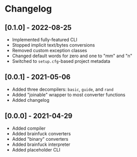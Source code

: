 # Changelog


## [0.1.0] - 2022-08-25

- Implemented fully-featured CLI
- Stopped implicit text/bytes conversions
- Removed custom exception classes
- Changed default words for zero and one to "mm" and "n"
- Switched to `setup.cfg`-based project metadata


## [0.0.1] - 2021-05-06

- Added three decompilers: `basic`, `guide`, and `rand`
- Added "joinable" wrapper to most converter functions
- Added changelog


## [0.0.0] - 2021-04-29

- Added compiler
- Added brainfuck converters
- Added "binary" converters
- Added brainfuck interpreter
- Added placeholder CLI
